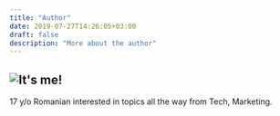 ```yaml
---
title: "Author"
date: 2019-07-27T14:26:05+03:00
draft: false
description: "More about the author"
---
```

## ![](https://lh3.googleusercontent.com/KP17sMd0fTd71mq44xNre1LoEjMr_6yO6a9XfhQ4cxKgQUhiLb2Zmouz2C3ZV4CmYmKEI-xgNAQ_=s200 "It's me!")

17 y/o Romanian interested in  topics all the way from Tech, Marketing.
